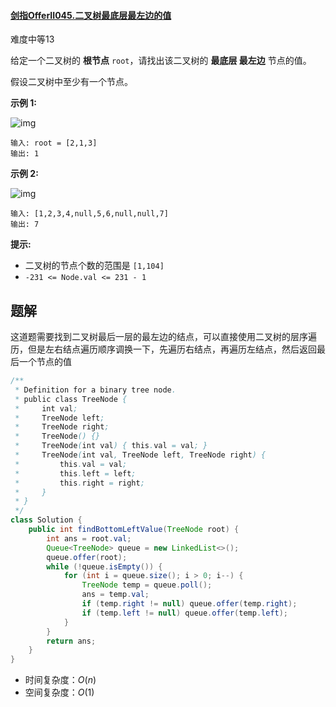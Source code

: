 #### [剑指OfferII045.二叉树最底层最左边的值](https://leetcode-cn.com/problems/LwUNpT/)

难度中等13

给定一个二叉树的 **根节点** `root`，请找出该二叉树的 **最底层 最左边** 节点的值。

假设二叉树中至少有一个节点。

 

**示例 1:**

![img](https://assets.leetcode.com/uploads/2020/12/14/tree1.jpg)

```
输入: root = [2,1,3]
输出: 1
```

**示例 2:**

![img](https://assets.leetcode.com/uploads/2020/12/14/tree2.jpg)

```
输入: [1,2,3,4,null,5,6,null,null,7]
输出: 7
```

 

**提示:**

- 二叉树的节点个数的范围是 `[1,104]`
- `-231 <= Node.val <= 231 - 1` 

## 题解

这道题需要找到二叉树最后一层的最左边的结点，可以直接使用二叉树的层序遍历，但是左右结点遍历顺序调换一下，先遍历右结点，再遍历左结点，然后返回最后一个节点的值

```java
/**
 * Definition for a binary tree node.
 * public class TreeNode {
 *     int val;
 *     TreeNode left;
 *     TreeNode right;
 *     TreeNode() {}
 *     TreeNode(int val) { this.val = val; }
 *     TreeNode(int val, TreeNode left, TreeNode right) {
 *         this.val = val;
 *         this.left = left;
 *         this.right = right;
 *     }
 * }
 */
class Solution {
    public int findBottomLeftValue(TreeNode root) {
        int ans = root.val;
        Queue<TreeNode> queue = new LinkedList<>();
        queue.offer(root);
        while (!queue.isEmpty()) {
            for (int i = queue.size(); i > 0; i--) {
                TreeNode temp = queue.poll();
                ans = temp.val;
                if (temp.right != null) queue.offer(temp.right);
                if (temp.left != null) queue.offer(temp.left);
            }
        }
        return ans;
    }
}
```

* 时间复杂度：$O(n)$
* 空间复杂度：$O(1)$